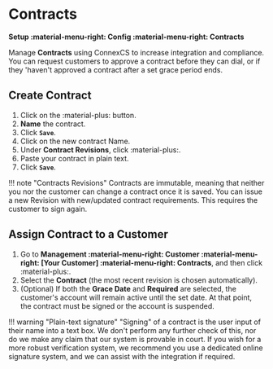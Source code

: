 # Contracts
**Setup :material-menu-right: Config :material-menu-right: Contracts**

Manage **Contracts** using ConnexCS to increase integration and compliance. You can request customers to approve a contract before they can dial, or if they 'haven't approved a contract after a set grace period ends.

## Create Contract

1. Click on the :material-plus: button.
2. **Name** the contract.
3. Click **`Save`**.
3. Click on the new contract Name.
4. Under **Contract Revisions**, click :material-plus:.
5. Paste your contract in plain text.
3. Click **`Save`**.

!!! note "Contracts Revisions"
    Contracts are immutable, meaning that neither you nor the customer can change a contract once it is saved. You can issue a new Revision with new/updated contract requirements. This requires the customer to sign again.

## Assign Contract to a Customer

1. Go to **Management :material-menu-right: Customer :material-menu-right: [Your Customer] :material-menu-right: Contracts**, and then click :material-plus:.
2. Select the **Contract** (the most recent revision is chosen automatically).
3. (Optional) If both the **Grace Date** and **Required** are selected, the customer's account will remain active until the set date. At that point, the contract must be signed or the account is suspended.

!!! warning "Plain-text signature"
    "Signing" of a contract is the user input of their name into a text box. We don't perform any further check of this, nor do we make any claim that our system is provable in court. If you wish for a more robust verification system, we recommend you use a dedicated online signature system, and we can assist with the integration if required.
